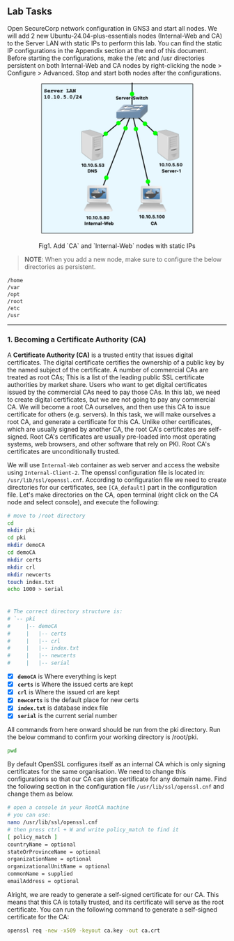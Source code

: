 ## Lab Tasks

Open SecureCorp network configuration in GNS3 and start all nodes. We will add 2 new Ubuntu-24.04-plus-essentials nodes (Internal-Web and CA) to the Server LAN with static IPs to perform this lab. You can find the static IP configurations in the Appendix section at the end of this document. Before starting the configurations, make the /etc and /usr directories persistent on both Internal-Web and CA nodes by right-clicking the node > Configure > Advanced. Stop and start both nodes after the configurations.

<p align="center">
    <img src="../../assets/a2/a2-fig-1.png" alt="Add CA and Internal-Web nodes with static IPs" style="max-width: 70%; height: auto;"/>
</p>
<p align="center">
    Fig1. Add `CA` and `Internal-Web` nodes with static IPs
</p>

> **NOTE**: When you add a new node, make sure to configure the below directories as persistent.
>
```
/home
/var
/opt
/root
/etc
/usr
```


---

### 1. Becoming a Certificate Authority (CA)

A **Certificate Authority (CA)** is a trusted entity that issues digital certificates. The digital certificate certifies the ownership of a public key by the named subject of the certificate. A number of commercial CAs are treated as root CAs; This is a list of the leading public SSL certificate authorities by market share. Users who want to get digital certificates issued by the commercial CAs need to pay those CAs. In this lab, we need to create digital certificates, but we are not going to pay any commercial CA. We will become a root CA ourselves, and then use this CA to issue certificate for others (e.g. servers). In this task, we will make ourselves a root CA, and generate a certificate for this CA. Unlike other certificates, which are usually signed by another CA, the root CA's certificates are self-signed. Root CA's certificates are usually pre-loaded into most operating systems, web browsers, and other software that rely on PKI. Root CA's certificates are unconditionally trusted.

We will use `Internal-Web` container as web server and access the website using `Internal-Client-2`. The openssl configuration file is located in: `/usr/lib/ssl/openssl.cnf`. According to configuration file we need to create directories for our certificates, see `[CA_default]` part in the configuration file. Let's make directories on the CA, open terminal (right click on the CA node and select console), and execute the following:

```bash
# move to /root directory
cd
mkdir pki
cd pki
mkdir demoCA
cd demoCA
mkdir certs
mkdir crl
mkdir newcerts
touch index.txt
echo 1000 > serial


# The correct directory structure is:
# `-- pki
#     |-- demoCA
#     |   |-- certs
#     |   |-- crl
#     |   |-- index.txt
#     |   |-- newcerts
#     |   |-- serial
```
- [x] **`demoCA`** is Where everything is kept
- [x] **`certs`** is Where the issued certs are kept
- [x] **`crl`** is Where the issued crl are kept
- [x] **`newcerts`** is the default place for new certs
- [x] **`index.txt`** is database index file
- [x] **`serial`** is the current serial number

All commands from here onward should be run from the pki directory. Run the below command to confirm your working directory is /root/pki.
```bash
pwd
```

By default OpenSSL configures itself as an internal CA which is only signing certificates for the same organisation. We need to change this configurations so that our CA can sign certificate for any domain name. Find the following section in the configuration file `/usr/lib/ssl/openssl.cnf` and change them as below.

```bash
# open a console in your RootCA machine
# you can use: 
nano /usr/lib/ssl/openssl.cnf
# then press ctrl + W and write policy_match to find it
[ policy_match ]
countryName = optional
stateOrProvinceName = optional
organizationName = optional
organizationalUnitName = optional
commonName = supplied
emailAddress = optional
```

Alright, we are ready to generate a self-signed certificate for our CA. This means that this CA is totally trusted, and its certificate will serve as the root certificate. You can run the following command to generate a self-signed certificate for the CA:
```bash
openssl req -new -x509 -keyout ca.key -out ca.crt
```
